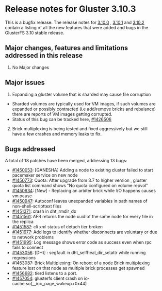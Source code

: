 # Release notes for Gluster 3.10.3

This is a bugfix release. The release notes for [3.10.0](3.10.0.md) ,
[3.10.1](3.10.1.md) and [3.10.2](3.10.2.md)
contain a listing of all the new features that were added and
bugs in the GlusterFS 3.10 stable release.

## Major changes, features and limitations addressed in this release
1. No Major changes


## Major issues
1. Expanding a gluster volume that is sharded may cause file corruption
- Sharded volumes are typically used for VM images, if such volumes are
expanded or possibly contracted (i.e add/remove bricks and rebalance)
there are reports of VM images getting corrupted.
- Status of this bug can be tracked here, [#1426508](https://bugzilla.redhat.com/1426508)
2. Brick multiplexing is being tested and fixed aggressively but we still have a
   few crashes and memory leaks to fix.


## Bugs addressed

A total of 18 patches have been merged, addressing 13 bugs:

- [#1450053](https://bugzilla.redhat.com/1450053): [GANESHA] Adding a node to existing cluster failed to start pacemaker service on new node
- [#1450773](https://bugzilla.redhat.com/1450773): Quota: After upgrade from 3.7 to higher version , gluster quota list command shows "No quota configured on volume repvol"
- [#1450934](https://bugzilla.redhat.com/1450934): [New] - Replacing an arbiter brick while I/O happens causes vm pause
- [#1450947](https://bugzilla.redhat.com/1450947): Autoconf leaves unexpanded variables in path names of non-shell-scripttext files
- [#1451371](https://bugzilla.redhat.com/1451371): crash in dht\_rmdir\_do
- [#1451561](https://bugzilla.redhat.com/1451561): AFR returns the node uuid of the same node for every file in the replica
- [#1451587](https://bugzilla.redhat.com/1451587): cli xml status of detach tier broken
- [#1451977](https://bugzilla.redhat.com/1451977): Add logs to identify whether disconnects are voluntary or due to network problems
- [#1451995](https://bugzilla.redhat.com/1451995): Log message shows error code as success even when rpc fails to connect
- [#1453056](https://bugzilla.redhat.com/1453056): [DHt] : segfault in dht\_selfheal\_dir\_setattr while running regressions
- [#1453087](https://bugzilla.redhat.com/1453087): Brick Multiplexing: On reboot of a node Brick multiplexing feature lost on that node as multiple brick processes get spawned
- [#1456682](https://bugzilla.redhat.com/1456682): tierd listens to a port.
- [#1457054](https://bugzilla.redhat.com/1457054): glusterfs client crash on io-cache.so(\_\_ioc\_page\_wakeup+0x44)


